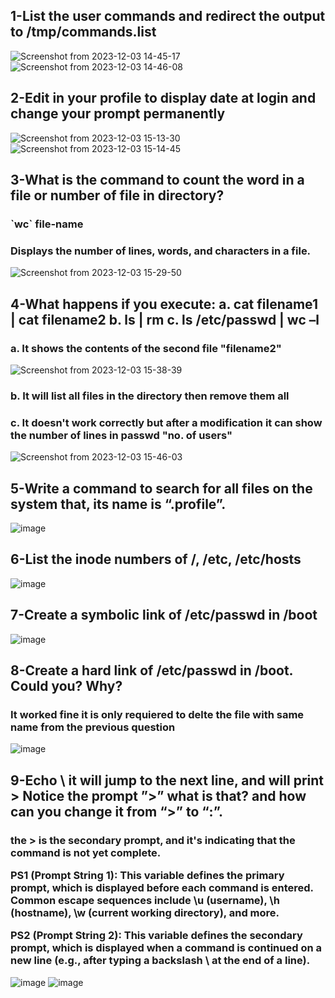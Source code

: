 <h2>1-List the user commands and redirect the output to /tmp/commands.list</h2>

![Screenshot from 2023-12-03 14-45-17](https://github.com/MomenElsayed/Embedded-Linux/assets/148006027/f786c14e-b52c-4614-a029-35bc41328b9a)
![Screenshot from 2023-12-03 14-46-08](https://github.com/MomenElsayed/Embedded-Linux/assets/148006027/9de22ec4-2ba8-4bd4-95b7-828477a392b6)

<h2>2-Edit in your profile to display date at login and change your prompt permanently</h2>

![Screenshot from 2023-12-03 15-13-30](https://github.com/MomenElsayed/Embedded-Linux/assets/148006027/634a525e-c54e-4023-b10e-8db41b90cd39)
![Screenshot from 2023-12-03 15-14-45](https://github.com/MomenElsayed/Embedded-Linux/assets/148006027/f0e00c60-a3d1-4aef-8fd7-dd943814f04f)

<h2>3-What is the command to count the word in a file or number of file in directory?</h2>
<h3> `wc` file-name </h3>
<h3>Displays the number of lines, words, and characters in a file.</h3>

![Screenshot from 2023-12-03 15-29-50](https://github.com/MomenElsayed/Embedded-Linux/assets/148006027/d84b02ac-9aa6-4c8a-a324-6e5f0562419f)

<h2>4-What happens if you execute:
a. cat filename1 | cat filename2
b. ls | rm
c. ls /etc/passwd | wc –l </h2>
<h3>a. It shows the contents of the second file "filename2"</h3>

![Screenshot from 2023-12-03 15-38-39](https://github.com/MomenElsayed/Embedded-Linux/assets/148006027/4fce2957-b40e-4409-aa17-6b9d1c4ff4e6)

<h3>b. It will list all files in the directory then remove them all</h3>
<h3>c. It doesn't work correctly but after a modification it can show the number of lines in passwd "no. of users"</h3>

![Screenshot from 2023-12-03 15-46-03](https://github.com/MomenElsayed/Embedded-Linux/assets/148006027/4e48765e-89b7-4adc-9e62-a4bd18f50d6d)

<h2>5-Write a command to search for all files on the system that, its name is “.profile”.</h2>

![image](https://github.com/MomenElsayed/Embedded-Linux/assets/148006027/7335ef73-0918-4866-aa05-d588b4c52a09)

<h2>6-List the inode numbers of /, /etc, /etc/hosts</h2>

![image](https://github.com/MomenElsayed/Embedded-Linux/assets/148006027/b6ea4134-a4c4-4684-b6aa-4457f68ada0a)

<h2>7-Create a symbolic link of /etc/passwd in /boot</h2>

![image](https://github.com/MomenElsayed/Embedded-Linux/assets/148006027/0d8a3451-baf6-4f50-ba7d-1997507e243a)

<h2>8-Create a hard link of /etc/passwd in /boot. Could you? Why?</h2>
<h3>It worked fine it is only requiered to delte the file with same name from the previous question</h3>

![image](https://github.com/MomenElsayed/Embedded-Linux/assets/148006027/903ac671-884c-404c-94d8-6c6db8372a2a)

<h2>9-Echo \ it will jump to the next line, and will print >
Notice the prompt ”>” what is that? and how can you change it from “>” to “:”.</h2>
<h3>the > is the secondary prompt, and it's indicating that the command is not yet complete.
        
PS1 (Prompt String 1):
This variable defines the primary prompt, which is displayed before each command is entered.
Common escape sequences include \u (username), \h (hostname), \w (current working directory), and more.

PS2 (Prompt String 2):
This variable defines the secondary prompt, which is displayed when a command is continued on a new line (e.g., after typing a backslash \ at the end of a line).</h3>

![image](https://github.com/MomenElsayed/Embedded-Linux/assets/148006027/276de55a-ce66-44a3-af25-1a51d76e92d3)
![image](https://github.com/MomenElsayed/Embedded-Linux/assets/148006027/06c3a08d-99de-4241-b4ab-e0ecd586257a)




